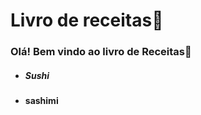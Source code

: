 # Livro de receitas:cookie:

### Olá! Bem vindo ao livro de Receitas:baby_chick:

- ##### Sushi

- #### sashimi

